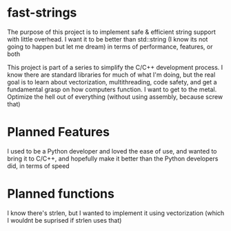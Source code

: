 # fast-strings

The purpose of this project is to implement safe & efficient string support with little overhead. I want it to be better than std::string (I know its not going to happen but let me dream) in terms of performance, features, or both

This project is part of a series to simplify the C/C++ development process. I know there are standard libraries for much of what I'm doing, but the real goal is to learn about vectorization, multithreading, code safety, and get a fundamental grasp on how computers function. I want to get to the metal. Optimize the hell out of everything (without using assembly, because screw that)

# Planned Features
I used to be a Python developer and loved the ease of use, and wanted to bring it to C/C++, and hopefully make it better than the Python developers did, in terms of speed

# Planned functions

I know there's strlen, but I wanted to implement it using vectorization (which I wouldnt be suprised if strlen uses that)
